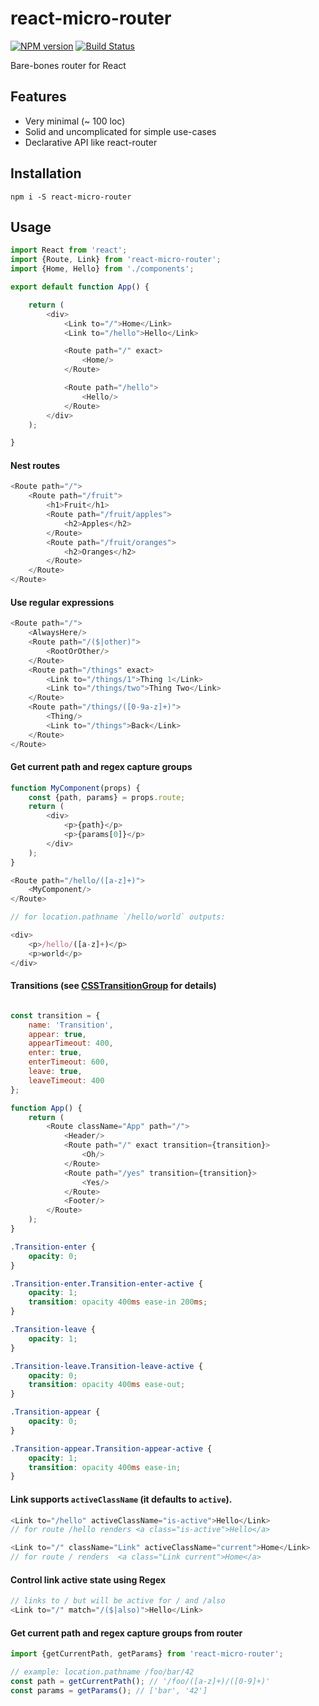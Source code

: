 # react-micro-router

[![NPM version](https://badge.fury.io/js/react-micro-router.svg)](http://badge.fury.io/js/react-micro-router) [![Build Status](https://travis-ci.org/ianmcgregor/react-micro-router.svg?branch=master)](https://travis-ci.org/ianmcgregor/react-micro-router)

Bare-bones router for React

## Features

* Very minimal (~ 100 loc)
* Solid and uncomplicated for simple use-cases
* Declarative API like react-router

## Installation

```shell
npm i -S react-micro-router
```

## Usage

```javascript
import React from 'react';
import {Route, Link} from 'react-micro-router';
import {Home, Hello} from './components';

export default function App() {

    return (
        <div>
            <Link to="/">Home</Link>
            <Link to="/hello">Hello</Link>

            <Route path="/" exact>
                <Home/>
            </Route>

            <Route path="/hello">
                <Hello/>
            </Route>
        </div>
    );

}
```

#### Nest routes

```javascript
<Route path="/">
    <Route path="/fruit">
        <h1>Fruit</h1>
        <Route path="/fruit/apples">
            <h2>Apples</h2>
        </Route>
        <Route path="/fruit/oranges">
            <h2>Oranges</h2>
        </Route>
    </Route>
</Route>
```

#### Use regular expressions

```javascript
<Route path="/">
    <AlwaysHere/>
    <Route path="/($|other)">
        <RootOrOther/>
    </Route>
    <Route path="/things" exact>
        <Link to="/things/1">Thing 1</Link>
        <Link to="/things/two">Thing Two</Link>
    </Route>
    <Route path="/things/([0-9a-z]+)">
        <Thing/>
        <Link to="/things">Back</Link>
    </Route>
</Route>
```

#### Get current path and regex capture groups

```javascript
function MyComponent(props) {
    const {path, params} = props.route;
    return (
        <div>
            <p>{path}</p>
            <p>{params[0]}</p>
        </div>
    );
}

<Route path="/hello/([a-z]+)">
    <MyComponent/>
</Route>

// for location.pathname `/hello/world` outputs:

<div>
    <p>/hello/([a-z]+)</p>
    <p>world</p>
</div>

```

#### Transitions (see [CSSTransitionGroup](https://github.com/reactjs/react-transition-group) for details)

```javascript

const transition = {
    name: 'Transition',
    appear: true,
    appearTimeout: 400,
    enter: true,
    enterTimeout: 600,
    leave: true,
    leaveTimeout: 400
};

function App() {
    return (
        <Route className="App" path="/">
            <Header/>
            <Route path="/" exact transition={transition}>
                <Oh/>
            </Route>
            <Route path="/yes" transition={transition}>
                <Yes/>
            </Route>
            <Footer/>
        </Route>
    );
}
```
```css
.Transition-enter {
    opacity: 0;
}

.Transition-enter.Transition-enter-active {
    opacity: 1;
    transition: opacity 400ms ease-in 200ms;
}

.Transition-leave {
    opacity: 1;
}

.Transition-leave.Transition-leave-active {
    opacity: 0;
    transition: opacity 400ms ease-out;
}

.Transition-appear {
    opacity: 0;
}

.Transition-appear.Transition-appear-active {
    opacity: 1;
    transition: opacity 400ms ease-in;
}
```

#### Link supports `activeClassName` (it defaults to `active`).

```javascript
<Link to="/hello" activeClassName="is-active">Hello</Link>
// for route /hello renders <a class="is-active">Hello</a>

<Link to="/" className="Link" activeClassName="current">Home</Link>
// for route / renders  <a class="Link current">Home</a>
```

#### Control link active state using Regex

```javascript
// links to / but will be active for / and /also
<Link to="/" match="/($|also)">Hello</Link>
```

#### Get current path and regex capture groups from router

```javascript
import {getCurrentPath, getParams} from 'react-micro-router';

// example: location.pathname /foo/bar/42
const path = getCurrentPath(); // '/foo/([a-z]+)/([0-9]+)'
const params = getParams(); // ['bar', '42']

```

